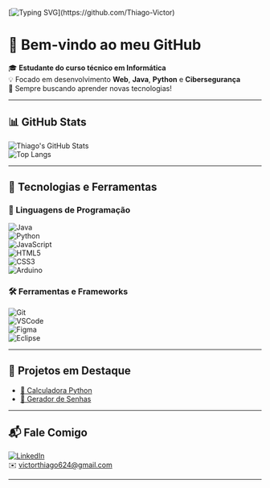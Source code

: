 [![Typing SVG](https://readme-typing-svg.demolab.com?font=Fira+Code&pause=1000&color=00F700&width=435&lines=Olá%2C+eu+sou+o+Thiago!;Estudante+de+Informática.;Apaixonado+por+Java%2C+Python+e+tecnologia.)](https://github.com/Thiago-Victor)

# 👋 Bem-vindo ao meu GitHub

🎓 **Estudante do curso técnico em Informática**  
💡 Focado em desenvolvimento **Web**, **Java**, **Python** e **Cibersegurança**  
🚀 Sempre buscando aprender novas tecnologias!

---

## 📊 GitHub Stats

![Thiago's GitHub Stats](https://github-readme-stats.vercel.app/api?username=Thiago-Victor&show_icons=true&theme=radical)  
![Top Langs](https://github-readme-stats.vercel.app/api/top-langs/?username=Thiago-Victor&layout=compact&theme=radical)

---

## 🤖 Tecnologias e Ferramentas

### 🧠 Linguagens de Programação
![Java](https://img.shields.io/badge/Java-blue?logo=java)  
![Python](https://img.shields.io/badge/Python-yellow?logo=python)  
![JavaScript](https://img.shields.io/badge/JavaScript-f7df1e?logo=javascript&logoColor=black)  
![HTML5](https://img.shields.io/badge/HTML5-E34F26?logo=html5&logoColor=white)  
![CSS3](https://img.shields.io/badge/CSS3-1572B6?logo=css3&logoColor=white)  
![Arduino](https://img.shields.io/badge/Arduino-00979D?logo=arduino&logoColor=white)

### 🛠️ Ferramentas e Frameworks
![Git](https://img.shields.io/badge/Git-F05032?logo=git&logoColor=white)  
![VSCode](https://img.shields.io/badge/VS%20Code-007ACC?logo=visual-studio-code&logoColor=white)  
![Figma](https://img.shields.io/badge/Figma-F24E1E?logo=figma&logoColor=white)  
![Eclipse](https://img.shields.io/badge/Eclipse-2C2255?logo=eclipse&logoColor=white)

---

## 📂 Projetos em Destaque

- [🧮 Calculadora Python](https://github.com/Thiago-Victor/calculadora)
- [🔐 Gerador de Senhas](https://github.com/Thiago-Victor/gerador-senhas)

---

## 📬 Fale Comigo

[![LinkedIn](https://img.shields.io/badge/LinkedIn-blue?logo=linkedin)](https://www.linkedin.com/in/thiago-victor-162988350/)  
✉️ victorthiago624@gmail.com

---

